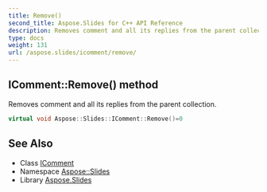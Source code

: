 ```yaml
---
title: Remove()
second_title: Aspose.Slides for C++ API Reference
description: Removes comment and all its replies from the parent collection.
type: docs
weight: 131
url: /aspose.slides/icomment/remove/
---
```

## IComment::Remove() method


Removes comment and all its replies from the parent collection.

```cpp
virtual void Aspose::Slides::IComment::Remove()=0
```


## See Also

* Class [IComment](../)
* Namespace [Aspose::Slides](../../)
* Library [Aspose.Slides](../../../)